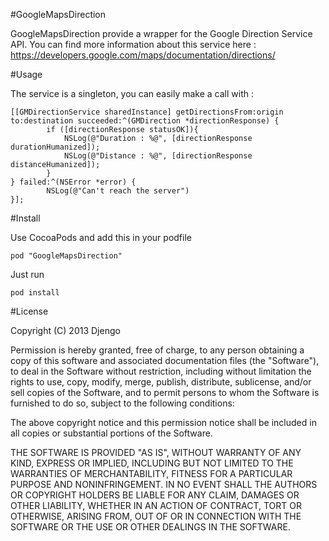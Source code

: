 #GoogleMapsDirection

GoogleMapsDirection provide a wrapper for the Google Direction Service API. You can find more information about this service here : https://developers.google.com/maps/documentation/directions/

#Usage

The service is a singleton, you can easily make a call with :

	[[GMDirectionService sharedInstance] getDirectionsFrom:origin to:destination succeeded:^(GMDirection *directionResponse) {
			if ([directionResponse statusOK]){
				NSLog(@"Duration : %@", [directionResponse durationHumanized]);
				NSLog(@"Distance : %@", [directionResponse distanceHumanized]);
			}
	} failed:^(NSError *error) {
			NSLog(@"Can't reach the server")
	}];

#Install

Use CocoaPods and add this in your podfile

	pod "GoogleMapsDirection"

Just run

	pod install


#License

Copyright (C) 2013 Djengo

Permission is hereby granted, free of charge, to any person obtaining a copy of
this software and associated documentation files (the "Software"), to deal in
the Software without restriction, including without limitation the rights to
use, copy, modify, merge, publish, distribute, sublicense, and/or sell copies of
the Software, and to permit persons to whom the Software is furnished to do so,
subject to the following conditions:

The above copyright notice and this permission notice shall be included in all
copies or substantial portions of the Software.

THE SOFTWARE IS PROVIDED "AS IS", WITHOUT WARRANTY OF ANY KIND, EXPRESS OR
IMPLIED, INCLUDING BUT NOT LIMITED TO THE WARRANTIES OF MERCHANTABILITY, FITNESS
FOR A PARTICULAR PURPOSE AND NONINFRINGEMENT. IN NO EVENT SHALL THE AUTHORS OR
COPYRIGHT HOLDERS BE LIABLE FOR ANY CLAIM, DAMAGES OR OTHER LIABILITY, WHETHER
IN AN ACTION OF CONTRACT, TORT OR OTHERWISE, ARISING FROM, OUT OF OR IN
CONNECTION WITH THE SOFTWARE OR THE USE OR OTHER DEALINGS IN THE SOFTWARE.

